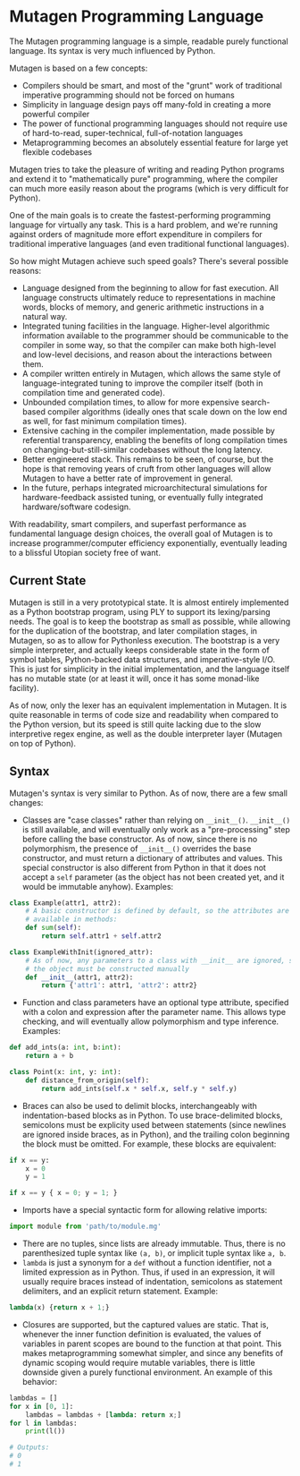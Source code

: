 Mutagen Programming Language
============================

The Mutagen programming language is a simple, readable purely functional language. Its syntax is very much influenced by Python.

Mutagen is based on a few concepts:
* Compilers should be smart, and most of the "grunt" work of traditional imperative programming should not be forced on humans
* Simplicity in language design pays off many-fold in creating a more powerful compiler
* The power of functional programming languages should not require use of hard-to-read, super-technical, full-of-notation languages
* Metaprogramming becomes an absolutely essential feature for large yet flexible codebases

Mutagen tries to take the pleasure of writing and reading Python programs and extend it to "mathematically pure" programming, where the compiler can much more easily reason about the programs (which is very difficult for Python).

One of the main goals is to create the fastest-performing programming language for virtually any task. This is a hard problem, and we're running against orders of magnitude more effort expenditure in compilers for traditional imperative languages (and even traditional functional languages).

So how might Mutagen achieve such speed goals? There's several possible reasons:
* Language designed from the beginning to allow for fast execution. All language constructs ultimately reduce to representations in machine words, blocks of memory, and generic arithmetic instructions in a natural way.
* Integrated tuning facilities in the language. Higher-level algorithmic information available to the programmer should be communicable to the compiler in some way, so that the compiler can make both high-level and low-level decisions, and reason about the interactions between them.
* A compiler written entirely in Mutagen, which allows the same style of language-integrated tuning to improve the compiler itself (both in compilation time and generated code).
* Unbounded compilation times, to allow for more expensive search-based compiler algorithms (ideally ones that scale down on the low end as well, for fast minimum compilation times).
* Extensive caching in the compiler implementation, made possible by referential transparency, enabling the benefits of long compilation times on changing-but-still-similar codebases without the long latency.
* Better engineered stack. This remains to be seen, of course, but the hope is that removing years of cruft from other languages will allow Mutagen to have a better rate of improvement in general.
* In the future, perhaps integrated microarchitectural simulations for hardware-feedback assisted tuning, or eventually fully integrated hardware/software codesign.

With readability, smart compilers, and superfast performance as fundamental language design choices, the overall goal of Mutagen is to increase programmer/computer efficiency exponentially, eventually leading to a blissful Utopian society free of want.

Current State
-------------

Mutagen is still in a very prototypical state. It is almost entirely implemented as a Python bootstrap program, using PLY to support its lexing/parsing needs. The goal is to keep the bootstrap as small as possible, while allowing for the duplication of the bootstrap, and later compilation stages, in Mutagen, so as to allow for Pythonless execution. The bootstrap is a very simple interpreter, and actually keeps considerable state in the form of symbol tables, Python-backed data structures, and imperative-style I/O. This is just for simplicity in the initial implementation, and the language itself has no mutable state (or at least it will, once it has some monad-like facility).

As of now, only the lexer has an equivalent implementation in Mutagen. It is quite reasonable in terms of code size and readability when compared to the Python version, but its speed is still quite lacking due to the slow interpretive regex engine, as well as the double interpreter layer (Mutagen on top of Python).

Syntax
------

Mutagen's syntax is very similar to Python. As of now, there are a few small changes:

* Classes are "case classes" rather than relying on `__init__()`. `__init__()` is still available, and will eventually only work as a "pre-processing" step before calling the base constructor. As of now, since there is no polymorphism, the presence of `__init__()` overrides the base constructor, and must return a dictionary of attributes and values. This special constructor is also different from Python in that it does not accept a `self` parameter (as the object has not been created yet, and it would be immutable anyhow). Examples:

```python
class Example(attr1, attr2):
    # A basic constructor is defined by default, so the attributes are
    # available in methods:
    def sum(self):
        return self.attr1 + self.attr2

class ExampleWithInit(ignored_attr):
    # As of now, any parameters to a class with __init__ are ignored, so
    # the object must be constructed manually
    def __init__(attr1, attr2):
        return {'attr1': attr1, 'attr2': attr2}
```
* Function and class parameters have an optional type attribute, specified with a colon and expression after the parameter name. This allows type checking, and will eventually allow polymorphism and type inference. Examples:

```python
def add_ints(a: int, b:int):
    return a + b

class Point(x: int, y: int):
    def distance_from_origin(self):
        return add_ints(self.x * self.x, self.y * self.y)
```
* Braces can also be used to delimit blocks, interchangeably with indentation-based blocks as in Python. To use brace-delimited blocks, semicolons must be explicity used between statements (since newlines are ignored inside braces, as in Python), and the trailing colon beginning the block must be omitted. For example, these blocks are equivalent:

```python
if x == y:
    x = 0
    y = 1

if x == y { x = 0; y = 1; }
```
* Imports have a special syntactic form for allowing relative imports:

```python
import module from 'path/to/module.mg'
```
* There are no tuples, since lists are already immutable. Thus, there is no parenthesized tuple syntax like `(a, b)`, or implicit tuple syntax like `a, b`.
* `lambda` is just a synonym for a `def` without a function identifier, not a limited expression as in Python. Thus, if used in an expression, it will usually require braces instead of indentation, semicolons as statement delimiters, and an explicit return statement. Example:

```python
lambda(x) {return x + 1;}
```
* Closures are supported, but the captured values are static. That is, whenever the inner function definition is evaluated, the values of variables in parent scopes are bound to the function at that point. This makes metaprogramming somewhat simpler, and since any benefits of dynamic scoping would require mutable variables, there is little downside given a purely functional environment. An example of this behavior:

```python
lambdas = []
for x in [0, 1]:
    lambdas = lambdas + [lambda: return x;]
for l in lambdas:
    print(l())

# Outputs:
# 0
# 1
```
